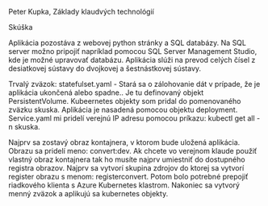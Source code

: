 Peter Kupka, Základy klaudvých technológií

Skúška

Aplikácia pozostáva z webovej python stránky a SQL databázy.
Na SQL server možno pripojiť napríklad pomocou 
SQL Server Management Studio, kde je možné upravovať databázu.
Aplikácia slúži na prevod celých čísel z desiatkovej 
sústavy do dvojkovej a šestnástkovej sústavy.

Trvalý zväzok: statefulset.yaml - Stará sa o zálohovanie dát 
v prípade, že je aplikácia ukončená alebo spadne.. Je tu definovaný objekt PersistentVolume.
Kubeernetes objekty som pridal do pomenovaného zväzku skuska.
Aplikácia je nasadená pomocou objektu deployment.
Service.yaml mi pridelí verejnú IP adresu pomocou príkazu:
kubectl get all -n skuska. 

Najprv sa zostavý obraz kontajnera, v ktorom bude uložená 
aplikácia. Obrazu sa pridelí meno: convert:dev.
Ak chcete vo verejnom klaude použiť vlastný obraz 
kontajnera tak ho musíte najprv umiestniť do dostupného
registra obrazov. Najprv sa vytvorí skupina zdrojov do ktorej
sa vytvorí register obrazu s menom: registerconvert.
Potom bolo potrebné prepojiť riadkového klienta s Azure Kubernetes klastrom.
Nakoniec sa vytvorý menný zväzok a aplikujú sa kubernetes objekty.
